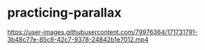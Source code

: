 # practicing-parallax

https://user-images.githubusercontent.com/79976364/171731791-3b48c77e-85c8-42c7-9378-24842b1e7012.mp4

